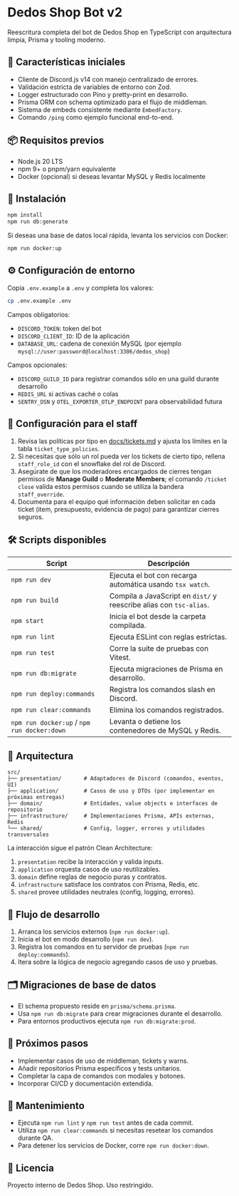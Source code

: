 # Dedos Shop Bot v2

Reescritura completa del bot de Dedos Shop en TypeScript con arquitectura limpia, Prisma y tooling moderno.

## 🚀 Características iniciales
- Cliente de Discord.js v14 con manejo centralizado de errores.
- Validación estricta de variables de entorno con Zod.
- Logger estructurado con Pino y pretty-print en desarrollo.
- Prisma ORM con schema optimizado para el flujo de middleman.
- Sistema de embeds consistente mediante `EmbedFactory`.
- Comando `/ping` como ejemplo funcional end-to-end.

## 📦 Requisitos previos
- Node.js 20 LTS
- npm 9+ o pnpm/yarn equivalente
- Docker (opcional) si deseas levantar MySQL y Redis localmente

## 🔧 Instalación
```bash
npm install
npm run db:generate
```

Si deseas una base de datos local rápida, levanta los servicios con Docker:
```bash
npm run docker:up
```

## ⚙️ Configuración de entorno
Copia `.env.example` a `.env` y completa los valores:
```bash
cp .env.example .env
```
Campos obligatorios:
- `DISCORD_TOKEN`: token del bot
- `DISCORD_CLIENT_ID`: ID de la aplicación
- `DATABASE_URL`: cadena de conexión MySQL (por ejemplo `mysql://user:password@localhost:3306/dedos_shop`)

Campos opcionales:
- `DISCORD_GUILD_ID` para registrar comandos sólo en una guild durante desarrollo
- `REDIS_URL` si activas caché o colas
- `SENTRY_DSN` y `OTEL_EXPORTER_OTLP_ENDPOINT` para observabilidad futura

## 👥 Configuración para el staff

1. Revisa las políticas por tipo en [docs/tickets.md](./docs/tickets.md) y ajusta los límites en la tabla `ticket_type_policies`.
2. Si necesitas que sólo un rol pueda ver los tickets de cierto tipo, rellena `staff_role_id` con el snowflake del rol de Discord.
3. Asegúrate de que los moderadores encargados de cierres tengan permisos de **Manage Guild** o **Moderate Members**; el comando `/ticket close`
   valida estos permisos cuando se utiliza la bandera `staff_override`.
4. Documenta para el equipo qué información deben solicitar en cada ticket (item, presupuesto, evidencia de pago) para garantizar cierres seguros.

## 🛠️ Scripts disponibles
| Script | Descripción |
| ------ | ----------- |
| `npm run dev` | Ejecuta el bot con recarga automática usando `tsx watch`. |
| `npm run build` | Compila a JavaScript en `dist/` y reescribe alias con `tsc-alias`. |
| `npm start` | Inicia el bot desde la carpeta compilada. |
| `npm run lint` | Ejecuta ESLint con reglas estrictas. |
| `npm run test` | Corre la suite de pruebas con Vitest. |
| `npm run db:migrate` | Ejecuta migraciones de Prisma en desarrollo. |
| `npm run deploy:commands` | Registra los comandos slash en Discord. |
| `npm run clear:commands` | Elimina los comandos registrados. |
| `npm run docker:up` / `npm run docker:down` | Levanta o detiene los contenedores de MySQL y Redis. |

## 🧱 Arquitectura
```
src/
├── presentation/       # Adaptadores de Discord (comandos, eventos, UI)
├── application/        # Casos de uso y DTOs (por implementar en próximas entregas)
├── domain/             # Entidades, value objects e interfaces de repositorio
├── infrastructure/     # Implementaciones Prisma, APIs externas, Redis
└── shared/             # Config, logger, errores y utilidades transversales
```

La interacción sigue el patrón Clean Architecture:
1. `presentation` recibe la interacción y valida inputs.
2. `application` orquesta casos de uso reutilizables.
3. `domain` define reglas de negocio puras y contratos.
4. `infrastructure` satisface los contratos con Prisma, Redis, etc.
5. `shared` provee utilidades neutrales (config, logging, errores).

## 🧪 Flujo de desarrollo
1. Arranca los servicios externos (`npm run docker:up`).
2. Inicia el bot en modo desarrollo (`npm run dev`).
3. Registra los comandos en tu servidor de pruebas (`npm run deploy:commands`).
4. Itera sobre la lógica de negocio agregando casos de uso y pruebas.

## 🗂️ Migraciones de base de datos
- El schema propuesto reside en `prisma/schema.prisma`.
- Usa `npm run db:migrate` para crear migraciones durante el desarrollo.
- Para entornos productivos ejecuta `npm run db:migrate:prod`.

## 🧭 Próximos pasos
- Implementar casos de uso de middleman, tickets y warns.
- Añadir repositorios Prisma específicos y tests unitarios.
- Completar la capa de comandos con modales y botones.
- Incorporar CI/CD y documentación extendida.

## 🧹 Mantenimiento
- Ejecuta `npm run lint` y `npm run test` antes de cada commit.
- Utiliza `npm run clear:commands` si necesitas resetear los comandos durante QA.
- Para detener los servicios de Docker, corre `npm run docker:down`.

## 📄 Licencia
Proyecto interno de Dedos Shop. Uso restringido.
